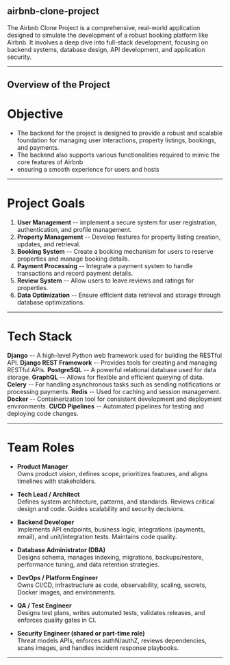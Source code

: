## airbnb-clone-project
The Airbnb Clone Project is a comprehensive, real-world application designed to simulate the development of a robust booking platform like Airbnb. It involves a deep dive into full-stack development, focusing on backend systems, database design, API development, and application security.

---
## Overview of the Project

# Objective
- The backend for the project is designed to provide a robust and scalable foundation for managing user interactions, property listings, bookings, and payments.
- The backend also supports various functionalities required to mimic the core features of Airbnb
- ensuring a smooth experience for users and hosts

---

# Project Goals
1. **User Management** -- implement a secure system for user registration, authentication, and profile management.
2. **Property Management** -- Develop features for property listing creation, updates, and retrieval.
3. **Booking System** -- Create a booking mechanism for users to reserve properties and manage booking details.
4. **Payment Processing** -- Integrate a payment system to handle transactions and record payment details.
5. **Review System** -- Allow users to leave reviews and ratings for properties.
6. **Data Optimization** -- Ensure efficient data retrieval and storage through database optimizations.

---

# Tech Stack
**Django** -- A high-level Python web framework used for building the RESTful API.
**Django REST Framework** -- Provides tools for creating and managing RESTful APIs.
**PostgreSQL** -- A powerful relational database used for data storage.
**GraphQL** -- Allows for flexible and efficient querying of data.
**Celery** -- For handling asynchronous tasks such as sending notifications or processing payments.
**Redis** -- Used for caching and session management.
**Docker** -- Containerization tool for consistent development and deployment environments.
**CI/CD Pipelines** -- Automated pipelines for testing and deploying code changes.

---

# Team Roles
- **Product Manager**  
  Owns product vision, defines scope, prioritizes features, and aligns timelines with stakeholders.

- **Tech Lead / Architect**  
  Defines system architecture, patterns, and standards. Reviews critical design and code. Guides scalability and security decisions.

- **Backend Developer**  
  Implements API endpoints, business logic, integrations (payments, email), and unit/integration tests. Maintains code quality.

- **Database Administrator (DBA)**  
  Designs schema, manages indexing, migrations, backups/restore, performance tuning, and data retention strategies.

- **DevOps / Platform Engineer**  
  Owns CI/CD, infrastructure as code, observability, scaling, secrets, Docker images, and environments.

- **QA / Test Engineer**  
  Designs test plans, writes automated tests, validates releases, and enforces quality gates in CI.

- **Security Engineer (shared or part-time role)**  
  Threat models APIs, enforces authN/authZ, reviews dependencies, scans images, and handles incident response playbooks.

---
